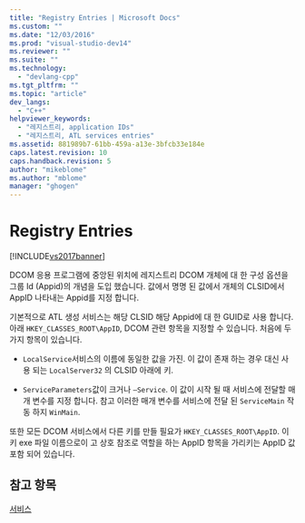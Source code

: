 ```yaml
---
title: "Registry Entries | Microsoft Docs"
ms.custom: ""
ms.date: "12/03/2016"
ms.prod: "visual-studio-dev14"
ms.reviewer: ""
ms.suite: ""
ms.technology: 
  - "devlang-cpp"
ms.tgt_pltfrm: ""
ms.topic: "article"
dev_langs: 
  - "C++"
helpviewer_keywords: 
  - "레지스트리, application IDs"
  - "레지스트리, ATL services entries"
ms.assetid: 881989b7-61bb-459a-a13e-3bfcb33e184e
caps.latest.revision: 10
caps.handback.revision: 5
author: "mikeblome"
ms.author: "mblome"
manager: "ghogen"
---
```

# Registry Entries
[!INCLUDE[vs2017banner](../assembler/inline/includes/vs2017banner.md)]

DCOM 응용 프로그램에 중앙된 위치에 레지스트리 DCOM 개체에 대 한 구성 옵션을 그룹 Id \(Appid\)의 개념을 도입 했습니다.  값에서 명명 된 값에서 개체의 CLSID에서 AppID 나타내는 Appid를 지정 합니다.  
  
 기본적으로 ATL 생성 서비스는 해당 CLSID 해당 Appid에 대 한 GUID로 사용 합니다.  아래 `HKEY_CLASSES_ROOT\AppID`, DCOM 관련 항목을 지정할 수 있습니다.  처음에 두 가지 항목이 있습니다.  
  
-   `LocalService`서비스의 이름에 동일한 값을 가진.  이 값이 존재 하는 경우 대신 사용 되는 `LocalServer32` 의 CLSID 아래에 키.  
  
-   `ServiceParameters`값이 크거나 `–Service`.  이 값이 시작 될 때 서비스에 전달할 매개 변수를 지정 합니다.  참고 이러한 매개 변수를 서비스에 전달 된 `ServiceMain` 작동 하지 `WinMain`.  
  
 또한 모든 DCOM 서비스에서 다른 키를 만들 필요가 `HKEY_CLASSES_ROOT\AppID`.  이 키 exe 파일 이름으로이 고 상호 참조로 역할을 하는 AppID 항목을 가리키는 AppID 값 포함 되어 있습니다.  
  
## 참고 항목  
 [서비스](../atl/atl-services.md)